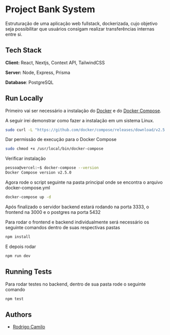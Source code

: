 # Project Bank System

Estruturação de uma aplicação web fullstack, dockerizada, cujo objetivo seja possibilitar que usuários consigam realizar transferências internas entre si.

## Tech Stack

**Client:** React, Nextjs, Context API, TailwindCSS

**Server:** Node, Express, Prisma

**Database**: PostgreSQL

## Run Locally

Primeiro vai ser necessário a instalação do [Docker](https://www.docker.com/) e do [Docker Compose](https://docs.docker.com/compose/).

A seguir irei demonstrar como fazer a instalação em um sistema Linux.

```bash
sudo curl -L "https://github.com/docker/compose/releases/download/v2.5.0/docker-compose-$(uname -s)-$(uname -m)" -o /usr/local/bin/docker-compose
```

Dar permissão de execução para o Docker Compose

```bash
sudo chmod +x /usr/local/bin/docker-compose
```

Verificar instalação

```bash
pessoa@vercel:~$ docker-compose --version
Docker Compose version v2.5.0
```

Agora rode o script seguinte na pasta principal onde se encontra o arquivo docker-compose.yml

```bash
docker-compose up -d
```

Após finalizado o servidor backend estará rodando na porta 3333,
o frontend na 3000 e o postgres na porta 5432

Para rodar o frontend e backend individualmente será necessário os seguinte comandos dentro de suas respectivas pastas

```bash
npm install
```

E depois rodar

```bash
npm run dev
```

## Running Tests

Para rodar testes no backend, dentro de sua pasta rode o seguinte comando

```bash
npm test
```

## Authors

- [Rodrigo Camilo](https://www.github.com/ScriptCamilo)
